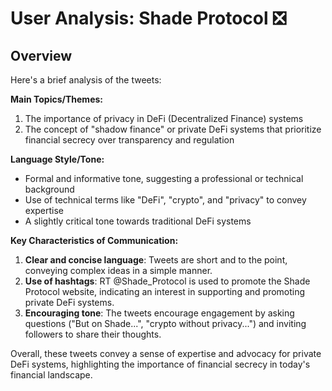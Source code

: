# User Analysis: Shade Protocol ❎

## Overview

Here's a brief analysis of the tweets:

**Main Topics/Themes:**

1. The importance of privacy in DeFi (Decentralized Finance) systems
2. The concept of "shadow finance" or private DeFi systems that prioritize financial secrecy over transparency and regulation

**Language Style/Tone:**

* Formal and informative tone, suggesting a professional or technical background
* Use of technical terms like "DeFi", "crypto", and "privacy" to convey expertise
* A slightly critical tone towards traditional DeFi systems

**Key Characteristics of Communication:**

1. **Clear and concise language**: Tweets are short and to the point, conveying complex ideas in a simple manner.
2. **Use of hashtags**: RT @Shade_Protocol is used to promote the Shade Protocol website, indicating an interest in supporting and promoting private DeFi systems.
3. **Encouraging tone**: The tweets encourage engagement by asking questions ("But on Shade...", "crypto without privacy...") and inviting followers to share their thoughts.

Overall, these tweets convey a sense of expertise and advocacy for private DeFi systems, highlighting the importance of financial secrecy in today's financial landscape.